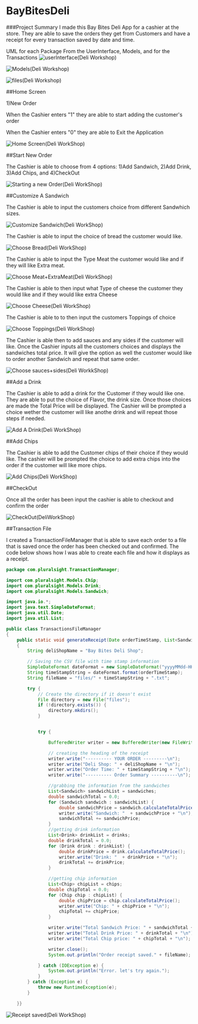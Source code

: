 # BayBitesDeli

###Project Summary
I made this Bay Bites Deli App for a cashier at the store. They are able to save the orders they get from Customers and have a receipt for every transaction saved by date and time. 

UML for each Package From the UserInterface, Models, and for the Transactions
![userInterface(Deli Workshop)](https://github.com/Areyes444/BayBitesDeli/assets/166452594/8b94f84e-c646-49a4-93fa-935da1c5e073)

![Models(Deli Workshop)](https://github.com/Areyes444/BayBitesDeli/assets/166452594/3ee4badd-cafb-4d96-ba42-d9c84b9bd654)

![files(Deli Workshop)](https://github.com/Areyes444/BayBitesDeli/assets/166452594/e02e9507-77d2-4ede-9f17-a3ca9c6fabc8)

##Home Screen

1)New Order

When the Cashier enters "1" they are able to start adding the customer's order

When the Cashier enters "0" they are able to Exit the Application

![Home Screen(Deli WorkShop)](https://github.com/Areyes444/BayBitesDeli/assets/166452594/d88f9443-c92f-49f6-9f07-8e275ef571d7)

##Start New Order

The Cashier is able to choose from 4 options: 1)Add Sandwich, 2)Add Drink, 3)Add Chips, and 4)CheckOut

![Starting a new Order(Deli WorkShop)](https://github.com/Areyes444/BayBitesDeli/assets/166452594/de8b97c2-8a9d-44a1-bc07-1feb16506ba8)

##Customize A Sandwich

The Cashier is able to input the customers choice from different Sandwhich sizes.

![Customize Sandwich(Deli WorkShop)](https://github.com/Areyes444/BayBitesDeli/assets/166452594/d61376f2-54b0-4c5e-bd8d-7e2990d7178b)

The Cashier is able to input the choice of bread the customer would like. 

![Choose Bread(Deli WorkShop)](https://github.com/Areyes444/BayBitesDeli/assets/166452594/13ec6a12-2055-4694-843b-785ea88cc938)

The Cashier is able to input the Type Meat the customer would like and if they will like Extra meat.

![Choose Meat+ExtraMeat(Deli WorkShop)](https://github.com/Areyes444/BayBitesDeli/assets/166452594/aca7ce5a-6281-4d2f-a204-282786bfc62a)

The Cashier is able to then input what Type of cheese the customer they would like and if they would like extra Cheese

![Choose Cheese(Deli WorkShop)](https://github.com/Areyes444/BayBitesDeli/assets/166452594/317aed48-9ee2-4f13-afd1-e785b5911144)

The Cashier is able to to then input the customers Toppings of choice 

![Choose Toppings(Deli WorkShop)](https://github.com/Areyes444/BayBitesDeli/assets/166452594/340ddad1-bfdf-4a4b-801c-82801f177488)

The Cashier is able then to add sauces and any sides if the customer will like. Once the Cashier inputs all the customers choices and displays the sandwiches total price. It will give the option as well the customer would like to order another Sandwich and repeat that same order. 


![Choose sauces+sides(Deli WorkkShop)](https://github.com/Areyes444/BayBitesDeli/assets/166452594/27d35cf1-3457-429a-99ca-d1af3e305169)

##Add a Drink

The Cashier is able to add a drink for the Customer if they would like one. They are able to put the choice of Flavor, the drink size. Once those choices are made the Total Price will be displayed. The Cashier will be prompted a choice wether the customer will like anothe drink and will repeat those steps if needed. 

![Add A Drink(Deli WorkShop)](https://github.com/Areyes444/BayBitesDeli/assets/166452594/06dd05a7-57f2-494a-9284-4e1cdf84e2eb)

##Add Chips

The Cashier is able to add the Customer chips of their choice if they would like. The cashier will be prompted the choice to add extra chips into the order if the customer will like more chips. 

![Add Chips(Deli WorkShop)](https://github.com/Areyes444/BayBitesDeli/assets/166452594/6855a36e-0f95-4162-a74b-2b8ae398333a)

##CheckOut 

Once all the order has been input the cashier is able to checkout and confirm the order

![CheckOut(DeliWorkShop)](https://github.com/Areyes444/BayBitesDeli/assets/166452594/2a4e5de5-a209-4e2b-9027-7d98e9e394b8)

##Transaction File

I created a TransactionFileManager that is able to save each order to a file that is saved once the order has been checked out and confirmed. The code below shows how I was able to create each file and how it displays as a receipt. 

```java
package com.pluralsight.TransactionManager;

import com.pluralsight.Models.Chip;
import com.pluralsight.Models.Drink;
import com.pluralsight.Models.Sandwich;

import java.io.*;
import java.text.SimpleDateFormat;
import java.util.Date;
import java.util.List;

public class TransactionsFileManager
{
    public static void generateReceipt(Date orderTimeStamp, List<Sandwich> sandwiches, List<Drink> drinks, List<Chip> chips)
    {
        String deliShopName = "Bay Bites Deli Shop";

        // Saving the CSV file with time stamp information
        SimpleDateFormat dateFormat = new SimpleDateFormat("yyyyMMdd-HHmmss");
        String timeStampString = dateFormat.format(orderTimeStamp);
        String fileName = "files/" + timeStampString + ".txt";

        try {
            // Create the directory if it doesn't exist
            File directory = new File("files");
            if (!directory.exists()) {
                directory.mkdirs();
            }


            try {

                BufferedWriter writer = new BufferedWriter(new FileWriter(fileName));

                // creating the heading of the receipt
                writer.write("---------- YOUR ORDER ---------\n");
                writer.write("Deli Shop: " + deliShopName + "\n");
                writer.write("Order Time: " + timeStampString + "\n");
                writer.write("---------- Order Summary ----------\n");

                //grabbing the information from the sandwiches
                List<Sandwich> sandwichList = sandwiches;
                double sandwichTotal = 0.0;
                for (Sandwich sandwich : sandwichList) {
                    double sandwichPrice = sandwich.calculateTotalPrice();
                    writer.write("Sandwich: "  + sandwichPrice + "\n");
                    sandwichTotal += sandwichPrice;
                }
                //getting drink information
                List<Drink> drinkList = drinks;
                double drinkTotal = 0.0;
                for (Drink drink : drinkList) {
                    double drinkPrice = drink.calculateTotalPrice();
                    writer.write("Drink: "  + drinkPrice + "\n");
                    drinkTotal += drinkPrice;
                }

                //getting chip information
                List<Chip> chipList = chips;
                double chipTotal = 0.0;
                for (Chip chip : chipList) {
                    double chipPrice = chip.calculateTotalPrice();
                    writer.write("Chip: " + chipPrice + "\n");
                    chipTotal += chipPrice;
                }

                writer.write("Total Sandwich Price: " + sandwichTotal + "\n");
                writer.write("Total Drink Price: " + drinkTotal + "\n");
                writer.write("Total Chip price: " + chipTotal + "\n");

                writer.close();
                System.out.println("Order receipt saved." + fileName);

            } catch (IOException e) {
                System.out.println("Error. let's try again.");
            }
        } catch (Exception e) {
            throw new RuntimeException(e);
        }

    }}
```



![Receipt saved(Deli WorkShop)](https://github.com/Areyes444/BayBitesDeli/assets/166452594/c65b7fe8-c51c-4c5d-8b9a-a6aa5f999285)
